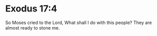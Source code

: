 # Exodus 17:4

So Moses cried to the Lord, What shall I do with this people? They are almost ready to stone me.
